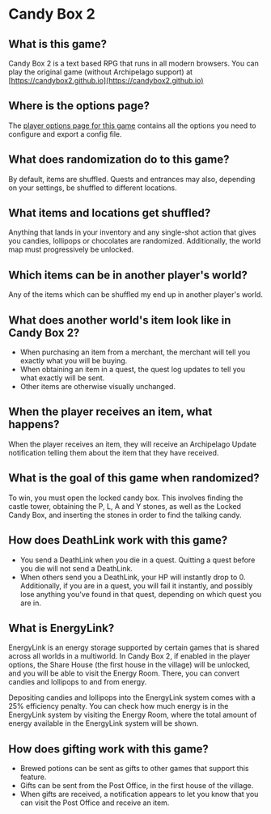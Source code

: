 # Candy Box 2

## What is this game?
Candy Box 2 is a text based RPG that runs in all modern browsers. You can play the original game (without Archipelago
support) at [https://candybox2.github.io](https://candybox2.github.io)

## Where is the options page?
The [player options page for this game](../player-options) contains all the options you need to configure
and export a config file.

## What does randomization do to this game?
By default, items are shuffled. Quests and entrances may also, depending on your settings, be shuffled to different
locations.

## What items and locations get shuffled?
Anything that lands in your inventory and any single-shot action that gives you candies, lollipops or chocolates are
randomized. Additionally, the world map must progressively be unlocked.

## Which items can be in another player's world?
Any of the items which can be shuffled my end up in another player's world.

## What does another world's item look like in Candy Box 2?
- When purchasing an item from a merchant, the merchant will tell you exactly what you will be buying.
- When obtaining an item in a quest, the quest log updates to tell you what exactly will be sent.
- Other items are otherwise visually unchanged.

## When the player receives an item, what happens?
When the player receives an item, they will receive an Archipelago Update notification telling them
about the item that they have received.

## What is the goal of this game when randomized?
To win, you must open the locked candy box. This involves finding the castle tower, obtaining the P, L, A and Y
stones, as well as the Locked Candy Box, and inserting the stones in order to find the talking candy.

## How does DeathLink work with this game?
- You send a DeathLink when you die in a quest. Quitting a quest before you die will not send a DeathLink.
- When others send you a DeathLink, your HP will instantly drop to 0. Additionally, if you are in a quest, you will
  fail it instantly, and possibly lose anything you've found in that quest, depending on which quest you are in.

## What is EnergyLink?
EnergyLink is an energy storage supported by certain games that is shared across all worlds in a multiworld. In Candy
Box 2, if enabled in the player options, the Share House (the first house in the village) will be unlocked, and you will
be able to visit the Energy Room. There, you can convert candies and lollipops to and from energy.

Depositing candies and lollipops into the EnergyLink system comes with a 25% efficiency penalty. You can check how much
energy is in the EnergyLink system by visiting the Energy Room, where the total amount of energy available in the
EnergyLink system will be shown.

## How does gifting work with this game?
- Brewed potions can be sent as gifts to other games that support this feature.
- Gifts can be sent from the Post Office, in the first house of the village.
- When gifts are received, a notification appears to let you know that you can visit the Post Office and receive
  an item.